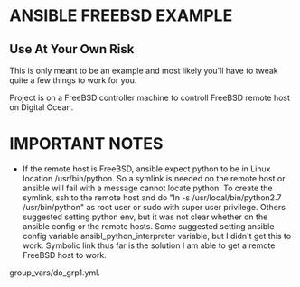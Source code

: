 # ANSIBLE FREEBSD EXAMPLE
## Use At Your Own Risk
This is only meant to be an example and most likely you'll have to tweak quite a few things to work for you.
 
Project is on a FreeBSD controller machine to controll FreeBSD remote host on Digital Ocean.


# IMPORTANT NOTES
- If the remote host is FreeBSD, ansible expect python to be in Linux location /usr/bin/python.  So a symlink is needed on the remote host or ansible will fail with a message cannot locate python. To create the symlink, ssh to the remote host and do "ln -s /usr/local/bin/python2.7 /usr/bin/python" as root user or sudo with super user privilege. Others suggested setting python env, but it was not clear whether on the ansible config or the remote hosts. Some suggested setting ansible config variable ansibl_python_interpreter variable, but I didn't get this to work.  Symbolic link thus far is the solution I am able to get a remote FreeBSD host to work.


group_vars/do_grp1.yml.

